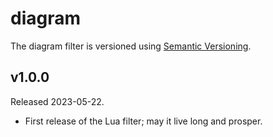 # diagram

The diagram filter is versioned using [Semantic Versioning][].

[Semantic Versioning]: https://semver.org/

## v1.0.0

Released 2023-05-22.

- First release of the Lua filter; may it live long and prosper.

